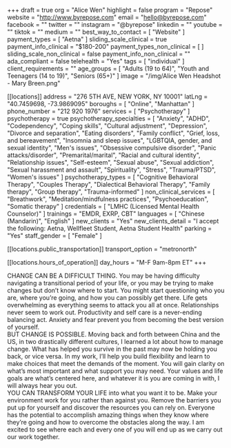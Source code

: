 +++
draft = true
org = "Alice Wen"
highlight = false
program = "Repose"
website = "http://www.byrepose.com"
email = "hello@byrepose.com"
facebook = ""
twitter = ""
instagram = "@byrepose"
linkedin = ""
youtube = ""
tiktok = ""
medium = ""
best_way_to_contact = [ "Website" ]
payment_types = [ "Aetna" ]
sliding_scale_clinical = true
payment_info_clinical = "$180-200"
payment_types_non_clinical = [ ]
sliding_scale_non_clinical = false
payment_info_non_clinical = ""
ada_compliant = false
telehealth = "Yes"
tags = [ "individual" ]
client_requirements = ""
age_groups = [
  "Adults (19 to 64)",
  "Youth and Teenagers (14 to 19)",
  "Seniors (65+)"
]
image = "/img/Alice Wen Headshot - Mary Breen.png"

[[locations]]
address = "276 5TH AVE, NEW YORK, NY 10001"
latLng = "40.7459698, -73.9869095"
boroughs = [ "Online", "Manhattan" ]
phone_number = "212 920 1976"
services = [ "Psychotherapy" ]
psychotherapy = true
psychotherapy_specialties = [
  "Anxiety",
  "ADHD",
  "Codependency",
  "Coping skills",
  "Cultural adjustment",
  "Depression",
  "Divorce and separation",
  "Eating disorders",
  "Family conflict",
  "Grief, loss, and bereavement",
  "Insomnia and sleep issues",
  "LGBTQIA, gender, and sexual identity",
  "Men's issues",
  "Obsessive compulsive disorder",
  "Panic attacks/disorder",
  "Premarital/marital",
  "Racial and cultural identity",
  "Relationship issues",
  "Self-esteem",
  "Sexual abuse",
  "Sexual addiction",
  "Sexual harassment and assault",
  "Spirituality",
  "Stress",
  "Trauma/PTSD",
  "Women's issues"
]
psychotherapy_types = [
  "Cognitive Behavioral Therapy",
  "Couples Therapy",
  "Dialectical Behavioral Therapy",
  "Family therapy",
  "Group therapy",
  "Trauma-informed"
]
non_clinical_services = [
  "Breathwork",
  "Meditation/mindfulness practices",
  "Psychoeducation",
  "Somatic therapy"
]
credentials = [ "LMHC (Licensed Mental Health Counselor)" ]
trainings = "EMDR, EXRP, CBT"
languages = [ "Chinese (Mandarin)", "English" ]
new_clients = "Yes"
new_clients_detail = "I accept the following: Aetna, Wellfleet Student, Aetna Student Health"
parking = "Yes"
staff_gender = [ "Female" ]

  [[locations.public_transportation]]
  transport_option = "metronorth"

  [[locations.hours_of_operation]]
  day_hours = "M-F 9am-8pm ET"
+++

CHANGE CAN BE A DIFFICULT THING. You may be having difficulty navigating a transitional period of your life, or you may be trying to make changes but don’t know where to start. You might start questioning who you are, where you’re going, and how you can possibly get there. Life gets overwhelming as everything seems to attack you all at once. Relationships never seem to work out. Productivity and self care is a never-ending balancing act. Anxiety and fear prevent you from becoming the best version of yourself. <br>
BUT CHANGE IS POSSIBLE. Moving back and forth between China and the US, in two drastically different cultures, I learned a lot about how to manage change. What has helped you survive in the past may now be holding you back, or vice versa. In my work, I’ll help you build flexibility and learn to make choices that meet the demands of the moment. You will gain clarity on what’s most important and what support you may need. Your values and life goals are what’s centered here, and whatever it is you are coming in with, I will always hear you out. <br>
YOU CAN TRANSFORM YOUR LIFE into what you want it to be. Make your environment work for you rather than against you. Remove the barriers you put up for yourself and discover the resources you can rely on. Everyone has the potential to accomplish amazing things when they know where they’re going and how to overcome the obstacles along the way. I am excited to see where each and every one of you will end up as we carry out our work together.
